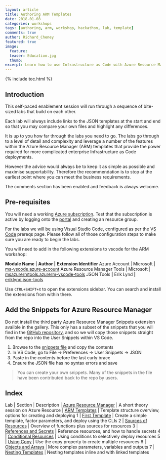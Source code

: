 ```yaml
---
layout: article
title: Authoring ARM Templates
date: 2018-01-08
categories: workshops
tags: [authoring, arm, workshop, hackathon, lab, template]
comments: true
author: Richard_Cheney
featured: true
image:
  feature: 
  teaser: Education.jpg
  thumb: 
excerpt: Learn how to use Infrastructure as Code with Azure Resource Manager template deployments.
---
```


{% include toc.html %}

## Introduction

This self-paced enablement session will run through a sequence of bite-sized labs that build on each other.

Each lab will always include links to the JSON templates at the start and end so that you may compare your own files and highlight any differences.

It is up to you how far through the labs you need to go.  The labs go through to a level of detail and complexity and leverage a number of the features within the Azure Resource Manager (ARM) templates that provide the power required for more complicated enterprise Infrastructure as Code deployments.

However the advice would always be to keep it as simple as possible and maximise supportability.  Therefore the recommendation is to stop at the earliest point where you can meet the business requirements.

The comments section has been enabled and feedback is always welcome.

## Pre-requisites

You will need a working [Azure subscription](/guides/subscription). Test that the subscription is active by logging onto the [portal](http://portal.azure.com) and creating an resource group.

For the labs we will be using Visual Studio Code, configured as per the [VS Code](/guides/vscode) prereqs page.  Please follow all of those configuration steps to make sure you are ready to begin the labs.

You will need to add in the following extensions to vscode for the ARM workshop:

**Module Name** | **Author** | **Extension Identifier**
Azure Account | Microsoft | [ms-vscode.azure-account](https://marketplace.visualstudio.com/items?itemName=ms-vscode.azure-account)
Azure Resource Manager Tools | Microsoft | [msazurermtools.azurerm-vscode-tools](https://marketplace.visualstudio.com/items?itemName=msazurermtools.azurerm-vscode-tools)
JSON Tools | Erik Lynd | [eriklynd.json-tools](https://marketplace.visualstudio.com/items?itemName=eriklynd.json-tools)

Use `CTRL+SHIFT+X` to open the extensions sidebar.  You can search and install the extensions from within there.

## Add the Snippets for Azure Resource Manager

Do not install the third party Azure Resource Manager Snippets extension availble in the gallery.  This only has a subset of the snippets that you will find in the [GitHub repository](https://github.com/sam-cogan/azure-xplat-arm-tooling/blob/master/VSCode/armsnippets.json), and so we will copy those snippets straight from the repo into the User Snippets within VS Code.

1. Browse to the [snippets file](https://raw.githubusercontent.com/sam-cogan/azure-xplat-arm-tooling/master/VSCode/armsnippets.json) and copy the contents
2. In VS Code, go to File -> Preferences -> User Snippets -> JSON
3. Paste in the contents before the last curly brace
4. Ensure the JSON file has no syntax errors and save

> You can create your own snippets.  Many of the snippets in the file have been contributed back to the repo by users.

## Index

Lab | Section | Description
| [Azure Resource Manager](/workshops/arm/theoryARM/) | A short theory session on Azure Resource
| [ARM Templates](/workshops/arm/theoryTemplates/) | Template structure overview, options for creating and deploying
1 | [First Template](/workshops/arm/arm-lab1-firstTemplate/) | Create a simple template, factor parameters, and deploy using the CLIs
2 | [Sources of Resources](/workshops/arm/arm-lab2-sourcesOfResources) | Overview of functions plus sources for resources
3 | [References and Secrets](/workshops/arm/arm-lab3-referencesAndSecrets) | Reference resources, and how to handle secrets
4 | [Conditional Resources](/workshops/arm/arm-lab4-conditionalResources) | Using conditions to selectively deploy resources
5 | [Using Copy](/workshops/arm/arm-lab5-usingCopy) | Use the copy property to create multiple resources
6 | [Objects and Arrays](/workshops/arm/arm-lab6-objectsAndArrays) | More complex parameters, variables and outputs
7 | [Nesting Templates](/workshops/arm/arm-lab7-nestingTemplates) | Nesting templates inline and with linked templates